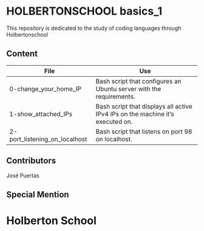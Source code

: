 # HOLBERTONSCHOOL basics_1

This repository is dedicated to the study of coding languages through Holbertonschool

## Content

|File|Use|
|---------|---------------------------|
|0-change_your_home_IP|Bash script that configures an Ubuntu server with the requirements.|
|1-show_attached_IPs|Bash script that displays all active IPv4 IPs on the machine it’s executed on.|
|2-port_listening_on_localhost|Bash script that listens on port 98 on localhost.|

## Contributors

José Puertas

## Special Mention

# Holberton School
